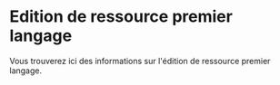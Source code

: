 
# Edition de ressource premier langage 

Vous trouverez ici des informations sur l'édition de ressource premier langage.

